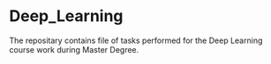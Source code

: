 # Deep_Learning
The repositary contains file of tasks performed for the Deep Learning course work during Master Degree.

